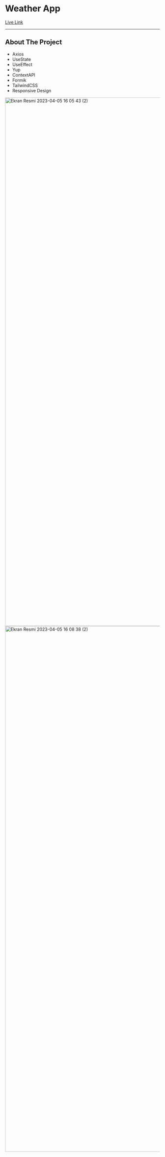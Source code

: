 <h1> Weather App </h1>

<a href="https://weather-app-withreactjs.netlify.app/" target="_blank" >Live Link</a>


<hr/>

<h2>About The Project</h2>

<ul>
  <li>Axios</li>
  <li>UseState</li>
  <li>UseEffect</li>
  <li>Yup</li>
  <li>ContextAPI</li>
  <li>Formik</li>
  <li>TailwindCSS</li>
  <li>Responsive Design</li>
</ul>
<img width="1722" alt="Ekran Resmi 2023-04-05 16 05 43 (2)" src="https://user-images.githubusercontent.com/102370994/230094433-7f8aa556-e6d7-4b98-b92e-8fff79beee2a.png">
<img width="1713" alt="Ekran Resmi 2023-04-05 16 08 38 (2)" src="https://user-images.githubusercontent.com/102370994/230094440-40c40de9-bc6d-45aa-8f26-908789a9dc1c.png">
